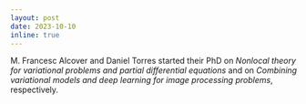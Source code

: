 ```yaml
---
layout: post
date: 2023-10-10
inline: true
---
```

M. Francesc Alcover and Daniel Torres started their PhD on <i>Nonlocal theory for variational problems and partial differential equations</i> and on <i>Combining variational models and deep learning for image processing problems</i>, respectively.
